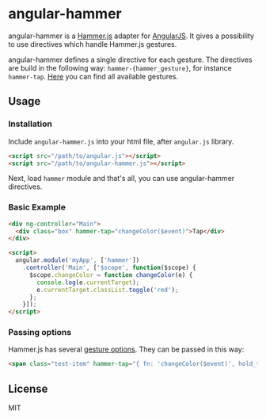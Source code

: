 # angular-hammer

angular-hammer is a [Hammer.js](http://eightmedia.github.io/hammer.js/) adapter for [AngularJS](http://angularjs.org/). It gives a possibility to use directives which handle Hammer.js gestures.

angular-hammer defines a single directive for each gesture. The directives are build in the following way: `hammer-{hammer_gesture}`, for instance `hammer-tap`. [Here](https://github.com/EightMedia/hammer.js/wiki/Getting-Started#gesture-events) you can find all available gestures.

## Usage

### Installation

Include `angular-hammer.js` into your html file, after `angular.js` library.

```html
<script src="/path/to/angular.js"></script>
<script src="/path/to/angular-hammer.js"></script>
```

Next, load `hammer` module and that's all, you can use angular-hammer directives.

### Basic Example

```html
<div ng-controller="Main">
  <div class="box" hammer-tap="changeColor($event)">Tap</div>
</div>

<script>
  angular.module('myApp', ['hammer'])
    .controller('Main', ['$scope', function($scope) {
      $scope.changeColor = function changeColor(e) {
        console.log(e.currentTarget);
        e.currentTarget.classList.toggle('red');
      };
    }]);
</script>
```

### Passing options

Hammer.js has several [gesture options](https://github.com/EightMedia/hammer.js/wiki/Getting-Started#gesture-options). They can be passed in this way:

```html
<span class="test-item" hammer-tap="{ fn: 'changeColor($event)', hold_timeout: 1000 }"></span>
```

## License

MIT